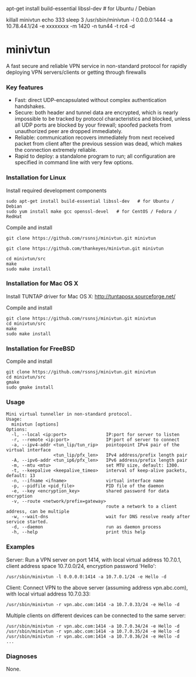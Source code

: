 apt-get install build-essential libssl-dev    # for Ubuntu / Debian

killall minivtun
echo 333
sleep 3
/usr/sbin/minivtun -l 0.0.0.0:1444  -a 10.78.44.1/24  -e xxxxxxxx -m 1420 -n tun44  -t rc4 -d 


# minivtun
A fast secure and reliable VPN service in non-standard protocol for rapidly deploying VPN servers/clients or getting through firewalls

### Key features
* Fast: direct UDP-encapsulated without complex authentication handshakes.
* Secure: both header and tunnel data are encrypted, which is nearly impossible to be tracked by protocol characteristics and blocked, unless all UDP ports are blocked by your firewall; spoofed packets from unauthorized peer are dropped immediately.
* Reliable: communication recovers immediately from next received packet from client after the previous session was dead, which makes the connection extremely reliable.
* Rapid to deploy: a standalone program to run; all configuration are specified in command line with very few options.


### Installation for Linux

Install required development components

    sudo apt-get install build-essential libssl-dev   # for Ubuntu / Debian
    sudo yum install make gcc openssl-devel   # for CentOS / Fedora / RedHat
  
Compile and install

    git clone https://github.com/rssnsj/minivtun.git minivtun
    
    git clone https://github.com/thankeyes/minivtun.git minivtun
    
    cd minivtun/src
    make
    sudo make install

### Installation for Mac OS X

Install TUNTAP driver for Mac OS X: http://tuntaposx.sourceforge.net/

Compile and install

    git clone https://github.com/rssnsj/minivtun.git minivtun
    cd minivtun/src
    make
    sudo make install

### Installation for FreeBSD

Compile and install

    git clone https://github.com/rssnsj/minivtun.git minivtun
    cd minivtun/src
    gmake
    sudo gmake install

### Usage

	Mini virtual tunneller in non-standard protocol.
	Usage:
	  minivtun [options]
	Options:
	  -l, --local <ip:port>               IP:port for server to listen
	  -r, --remote <ip:port>              IP:port of server to connect
	  -a, --ipv4-addr <tun_lip/tun_rip>   pointopoint IPv4 pair of the virtual interface
					  <tun_lip/pfx_len>   IPv4 address/prefix length pair
	  -A, --ipv6-addr <tun_ip6/pfx_len>   IPv6 address/prefix length pair
	  -m, --mtu <mtu>                     set MTU size, default: 1300.
	  -t, --keepalive <keepalive_timeo>   interval of keep-alive packets, default: 13
	  -n, --ifname <ifname>               virtual interface name
	  -p, --pidfile <pid_file>            PID file of the daemon
	  -e, --key <encryption_key>          shared password for data encryption
	  -v, --route <network/prefix=gateway>
	                                      route a network to a client address, can be multiple
	  -w, --wait-dns                      wait for DNS resolve ready after service started.
	  -d, --daemon                        run as daemon process
	  -h, --help                          print this help

### Examples

Server: Run a VPN server on port 1414, with local virtual address 10.7.0.1, client address space 10.7.0.0/24, encryption password 'Hello':

    /usr/sbin/minivtun -l 0.0.0.0:1414 -a 10.7.0.1/24 -e Hello -d

Client: Connect VPN to the above server (assuming address vpn.abc.com), with local virtual address 10.7.0.33:

    /usr/sbin/minivtun -r vpn.abc.com:1414 -a 10.7.0.33/24 -e Hello -d

Multiple clients on different devices can be connected to the same server:

    /usr/sbin/minivtun -r vpn.abc.com:1414 -a 10.7.0.34/24 -e Hello -d
    /usr/sbin/minivtun -r vpn.abc.com:1414 -a 10.7.0.35/24 -e Hello -d
    /usr/sbin/minivtun -r vpn.abc.com:1414 -a 10.7.0.36/24 -e Hello -d
    ...

### Diagnoses

None.
